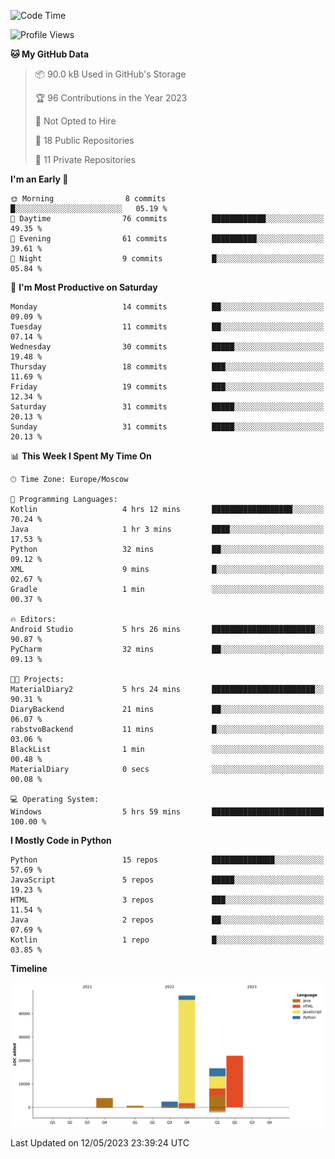 <!--START_SECTION:waka-->
![Code Time](http://img.shields.io/badge/Code%20Time-88%20hrs%2029%20mins-blue)

![Profile Views](http://img.shields.io/badge/Profile%20Views-0-blue)

**🐱 My GitHub Data** 

> 📦 90.0 kB Used in GitHub's Storage 
 > 
> 🏆 96 Contributions in the Year 2023
 > 
> 🚫 Not Opted to Hire
 > 
> 📜 18 Public Repositories 
 > 
> 🔑 11 Private Repositories 
 > 
**I'm an Early 🐤** 

```text
🌞 Morning                8 commits           █░░░░░░░░░░░░░░░░░░░░░░░░   05.19 % 
🌆 Daytime                76 commits          ████████████░░░░░░░░░░░░░   49.35 % 
🌃 Evening                61 commits          ██████████░░░░░░░░░░░░░░░   39.61 % 
🌙 Night                  9 commits           █░░░░░░░░░░░░░░░░░░░░░░░░   05.84 % 
```
📅 **I'm Most Productive on Saturday** 

```text
Monday                   14 commits          ██░░░░░░░░░░░░░░░░░░░░░░░   09.09 % 
Tuesday                  11 commits          ██░░░░░░░░░░░░░░░░░░░░░░░   07.14 % 
Wednesday                30 commits          █████░░░░░░░░░░░░░░░░░░░░   19.48 % 
Thursday                 18 commits          ███░░░░░░░░░░░░░░░░░░░░░░   11.69 % 
Friday                   19 commits          ███░░░░░░░░░░░░░░░░░░░░░░   12.34 % 
Saturday                 31 commits          █████░░░░░░░░░░░░░░░░░░░░   20.13 % 
Sunday                   31 commits          █████░░░░░░░░░░░░░░░░░░░░   20.13 % 
```


📊 **This Week I Spent My Time On** 

```text
🕑︎ Time Zone: Europe/Moscow

💬 Programming Languages: 
Kotlin                   4 hrs 12 mins       ██████████████████░░░░░░░   70.24 % 
Java                     1 hr 3 mins         ████░░░░░░░░░░░░░░░░░░░░░   17.53 % 
Python                   32 mins             ██░░░░░░░░░░░░░░░░░░░░░░░   09.12 % 
XML                      9 mins              █░░░░░░░░░░░░░░░░░░░░░░░░   02.67 % 
Gradle                   1 min               ░░░░░░░░░░░░░░░░░░░░░░░░░   00.37 % 

🔥 Editors: 
Android Studio           5 hrs 26 mins       ███████████████████████░░   90.87 % 
PyCharm                  32 mins             ██░░░░░░░░░░░░░░░░░░░░░░░   09.13 % 

🐱‍💻 Projects: 
MaterialDiary2           5 hrs 24 mins       ███████████████████████░░   90.31 % 
DiaryBackend             21 mins             ██░░░░░░░░░░░░░░░░░░░░░░░   06.07 % 
rabstvoBackend           11 mins             █░░░░░░░░░░░░░░░░░░░░░░░░   03.06 % 
BlackList                1 min               ░░░░░░░░░░░░░░░░░░░░░░░░░   00.48 % 
MaterialDiary            0 secs              ░░░░░░░░░░░░░░░░░░░░░░░░░   00.08 % 

💻 Operating System: 
Windows                  5 hrs 59 mins       █████████████████████████   100.00 % 
```

**I Mostly Code in Python** 

```text
Python                   15 repos            ██████████████░░░░░░░░░░░   57.69 % 
JavaScript               5 repos             █████░░░░░░░░░░░░░░░░░░░░   19.23 % 
HTML                     3 repos             ███░░░░░░░░░░░░░░░░░░░░░░   11.54 % 
Java                     2 repos             ██░░░░░░░░░░░░░░░░░░░░░░░   07.69 % 
Kotlin                   1 repo              █░░░░░░░░░░░░░░░░░░░░░░░░   03.85 % 
```



**Timeline**

![Lines of Code chart](https://raw.githubusercontent.com/Adlemex/Adlemex/main/assets/bar_graph.png)


 Last Updated on 12/05/2023 23:39:24 UTC
<!--END_SECTION:waka-->
